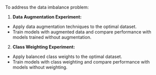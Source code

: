 To address the data imbalance problem:
1. **Data Augmentation Experiment:**
- Apply data augmentation techniques to the optimal dataset.
- Train models with augmented data and compare performance with models trained without augmentation.

2. **Class Weighting Experiment:**
- Apply balanced class weights to the optimal dataset.
- Train models with class weighting and compare performance with models without weighting.
